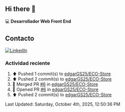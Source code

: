 ## Hi there 👋

:computer: **Desarrollador Web Front End**

## Contacto
[![LinkedIn](https://img.shields.io/badge/LinkedIn-0A66C2?style=for-the-badge&logo=linkedin&logoColor=white)](https://www.linkedin.com/in/edgar-garc%C3%ADa-a91898289/)

### Actividad reciente
<!--RECENT_ACTIVITY:start-->
1. ⬆️ Pushed 1 commit(s) to [edgarGS25/ECO-Store](https://github.com/edgarGS25/ECO-Store)<br>
2. ⬆️ Pushed 2 commit(s) to [edgarGS25/ECO-Store](https://github.com/edgarGS25/ECO-Store)<br>
3. 🎉 Merged PR [#6](https://github.com/edgarGS25/ECO-Store/pull/6) in [edgarGS25/ECO-Store](https://github.com/edgarGS25/ECO-Store)<br>
4. 💪 Opened PR [#6](https://github.com/edgarGS25/ECO-Store/pull/6) in [edgarGS25/ECO-Store](https://github.com/edgarGS25/ECO-Store)<br>
5. ⬆️ Pushed 2 commit(s) to [edgarGS25/ECO-Store](https://github.com/edgarGS25/ECO-Store)<br>
<!--RECENT_ACTIVITY:end-->
<!--RECENT_ACTIVITY:last_update-->
Last Updated: Saturday, October 4th, 2025, 12:50:36 PM
<!--RECENT_ACTIVITY:last_update_end-->
